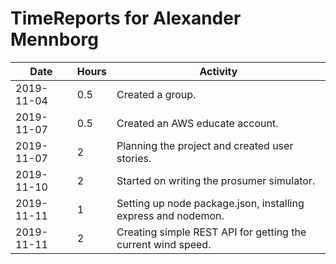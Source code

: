 # TimeReports for Alexander Mennborg

| Date        | Hours   | Activity                                                      |
| ----------- | ------- |---------------------------------------------------------------|
| 2019-11-04  | 0.5     | Created a group.                                              |
| 2019-11-07  | 0.5     | Created an AWS educate account.                               |
| 2019-11-07  | 2       | Planning the project and created user stories.                |
| 2019-11-10  | 2       | Started on writing the prosumer simulator.                    |
| 2019-11-11  | 1       | Setting up node package.json, installing express and nodemon. |
| 2019-11-11  | 2       | Creating simple REST API for getting the current wind speed.  |